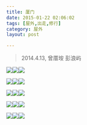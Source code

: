 ```yaml
---
title: 厦门  
date: 2015-01-22 02:06:02  
tags: [屋外,出走,修行]  
category: 屋外  
layout: post  

---
```


> 2014.4.13, 曾厝垵 彭浪屿

[![](http://aevit.qiniudn.com/xiamen_0.JPG?imageView2/1/w/200/h/200)](http://aevit.qiniudn.com/xiamen_0.JPG)[![](http://aevit.qiniudn.com/xiamen_1.JPG?imageView2/1/w/200/h/200)](http://aevit.qiniudn.com/xiamen_1.JPG)[![](http://aevit.qiniudn.com/xiamen_2.JPG?imageView2/1/w/200/h/200)](http://aevit.qiniudn.com/xiamen_2.JPG)  
<!--more-->  
[![](http://aevit.qiniudn.com/xiamen_3.JPG?imageView2/1/w/200/h/200)](http://aevit.qiniudn.com/xiamen_3.JPG)[![](http://aevit.qiniudn.com/xiamen_4.JPG?imageView2/1/w/200/h/200)](http://aevit.qiniudn.com/xiamen_4.JPG)[![](http://aevit.qiniudn.com/xiamen_5.JPG?imageView2/1/w/200/h/200)](http://aevit.qiniudn.com/xiamen_5.JPG)

[![](http://aevit.qiniudn.com/xiamen_6.JPG?imageView2/1/w/200/h/200)](http://aevit.qiniudn.com/xiamen_6.JPG)[![](http://aevit.qiniudn.com/xiamen_7.JPG?imageView2/1/w/200/h/200)](http://aevit.qiniudn.com/xiamen_7.JPG)[![](http://aevit.qiniudn.com/xiamen_8.JPG?imageView2/1/w/200/h/200)](http://aevit.qiniudn.com/xiamen_8.JPG)

[![](http://aevit.qiniudn.com/xiamen_9.JPG?imageView2/1/w/200/h/200)](http://aevit.qiniudn.com/xiamen_9.JPG)[![](http://aevit.qiniudn.com/xiamen_10.JPG?imageView2/1/w/200/h/200)](http://aevit.qiniudn.com/xiamen_10.JPG)[![](http://aevit.qiniudn.com/xiamen_11.JPG?imageView2/1/w/200/h/200)](http://aevit.qiniudn.com/xiamen_11.JPG)

[![](http://aevit.qiniudn.com/xiamen_12.JPG?imageView2/1/w/200/h/200)](http://aevit.qiniudn.com/xiamen_12.JPG)[![](http://aevit.qiniudn.com/xiamen_13.JPG?imageView2/1/w/200/h/200)](http://aevit.qiniudn.com/xiamen_13.JPG)[![](http://aevit.qiniudn.com/xiamen_14.JPG?imageView2/1/w/200/h/200)](http://aevit.qiniudn.com/xiamen_14.JPG)